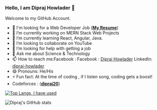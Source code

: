 ### Hello, I am Dipraj Howlader 👋
Welcome to my GitHub Account.

- 💼 I'm looking for a Web Developer Job ([**My Resume**](https://drive.google.com/uc?export=download&id=1lu0S4Cl-nnqV0mvCBn77uBMRfBCaGnfb))
- 🔭 I’m currently working on MERN Stack Web Projects
- 🌱 I’m currently learning React, Angular, Java.
- 👯 I’m looking to collaborate on YouTube
- 🤔 I’m looking for help with getting a job
- 💬 Ask me about Science & Technology
- 📫 How to reach me:Facebook : Facebook : [Dipraj Howlader](https://www.facebook.com/your.dipraj) LinkedIn: [dipraj-howlader](https://www.linkedin.com/in/dipraj-howlader/)
- 😄 Pronouns: He/His
- ⚡ Fun fact: At the time of coding , if I listen song, coding gets a boost!
- Codeforces : ([**dipraj20**](https://codeforces.com/profile/dipraj20))



[![Top Langs, I have used ](https://github-readme-stats.vercel.app/api/top-langs/?username=dipraj-howlader&langs_count=8)](https://github.com/anuraghazra/github-readme-stats)



![Dipraj's GitHub stats](https://github-readme-stats.vercel.app/api?username=dipraj-howlader&show_icons=true&theme=onedark)




